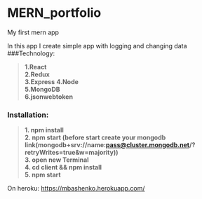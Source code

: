# MERN_portfolio
My first mern app

In this app I create simple app with logging and changing data
###Technology:
>**1.React**  
>**2.Redux**  
>**3.Express** 
>**4.Node**  
>**5.MongoDB**  
>**6.jsonwebtoken**  

  
  



### Installation:
>**1. npm install**  
>**2. npm start (before start create your mongodb link(mongodb+srv://name:pass@cluster.mongodb.net/<dbname>?retryWrites=true&w=majority))**  
>**3. open new Terminal**  
>**4. cd client && npm install**  
>**5. npm start**  

On heroku:
https://mbashenko.herokuapp.com/
